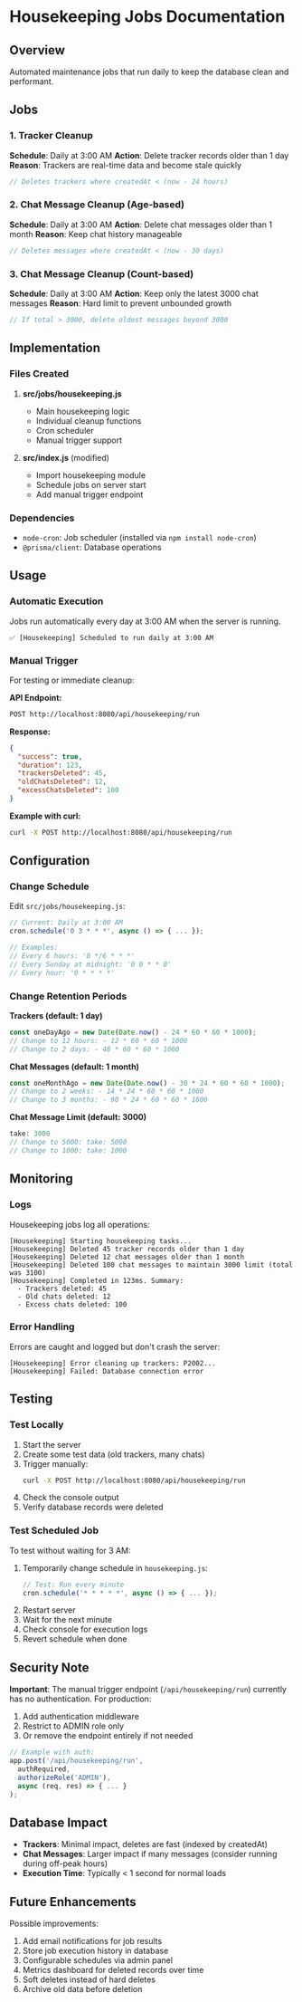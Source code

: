 # Housekeeping Jobs Documentation

## Overview

Automated maintenance jobs that run daily to keep the database clean and performant.

## Jobs

### 1. Tracker Cleanup
**Schedule**: Daily at 3:00 AM
**Action**: Delete tracker records older than 1 day
**Reason**: Trackers are real-time data and become stale quickly

```javascript
// Deletes trackers where createdAt < (now - 24 hours)
```

### 2. Chat Message Cleanup (Age-based)
**Schedule**: Daily at 3:00 AM
**Action**: Delete chat messages older than 1 month
**Reason**: Keep chat history manageable

```javascript
// Deletes messages where createdAt < (now - 30 days)
```

### 3. Chat Message Cleanup (Count-based)
**Schedule**: Daily at 3:00 AM
**Action**: Keep only the latest 3000 chat messages
**Reason**: Hard limit to prevent unbounded growth

```javascript
// If total > 3000, delete oldest messages beyond 3000
```

## Implementation

### Files Created

1. **src/jobs/housekeeping.js**
   - Main housekeeping logic
   - Individual cleanup functions
   - Cron scheduler
   - Manual trigger support

2. **src/index.js** (modified)
   - Import housekeeping module
   - Schedule jobs on server start
   - Add manual trigger endpoint

### Dependencies

- `node-cron`: Job scheduler (installed via `npm install node-cron`)
- `@prisma/client`: Database operations

## Usage

### Automatic Execution

Jobs run automatically every day at 3:00 AM when the server is running.

```
✅ [Housekeeping] Scheduled to run daily at 3:00 AM
```

### Manual Trigger

For testing or immediate cleanup:

**API Endpoint:**
```bash
POST http://localhost:8080/api/housekeeping/run
```

**Response:**
```json
{
  "success": true,
  "duration": 123,
  "trackersDeleted": 45,
  "oldChatsDeleted": 12,
  "excessChatsDeleted": 100
}
```

**Example with curl:**
```bash
curl -X POST http://localhost:8080/api/housekeeping/run
```

## Configuration

### Change Schedule

Edit `src/jobs/housekeeping.js`:

```javascript
// Current: Daily at 3:00 AM
cron.schedule('0 3 * * *', async () => { ... });

// Examples:
// Every 6 hours: '0 */6 * * *'
// Every Sunday at midnight: '0 0 * * 0'
// Every hour: '0 * * * *'
```

### Change Retention Periods

**Trackers (default: 1 day)**
```javascript
const oneDayAgo = new Date(Date.now() - 24 * 60 * 60 * 1000);
// Change to 12 hours: - 12 * 60 * 60 * 1000
// Change to 2 days: - 48 * 60 * 60 * 1000
```

**Chat Messages (default: 1 month)**
```javascript
const oneMonthAgo = new Date(Date.now() - 30 * 24 * 60 * 60 * 1000);
// Change to 2 weeks: - 14 * 24 * 60 * 60 * 1000
// Change to 3 months: - 90 * 24 * 60 * 60 * 1000
```

**Chat Message Limit (default: 3000)**
```javascript
take: 3000
// Change to 5000: take: 5000
// Change to 1000: take: 1000
```

## Monitoring

### Logs

Housekeeping jobs log all operations:

```
[Housekeeping] Starting housekeeping tasks...
[Housekeeping] Deleted 45 tracker records older than 1 day
[Housekeeping] Deleted 12 chat messages older than 1 month
[Housekeeping] Deleted 100 chat messages to maintain 3000 limit (total was 3100)
[Housekeeping] Completed in 123ms. Summary:
  - Trackers deleted: 45
  - Old chats deleted: 12
  - Excess chats deleted: 100
```

### Error Handling

Errors are caught and logged but don't crash the server:

```
[Housekeeping] Error cleaning up trackers: P2002...
[Housekeeping] Failed: Database connection error
```

## Testing

### Test Locally

1. Start the server
2. Create some test data (old trackers, many chats)
3. Trigger manually:
   ```bash
   curl -X POST http://localhost:8080/api/housekeeping/run
   ```
4. Check the console output
5. Verify database records were deleted

### Test Scheduled Job

To test without waiting for 3 AM:

1. Temporarily change schedule in `housekeeping.js`:
   ```javascript
   // Test: Run every minute
   cron.schedule('* * * * *', async () => { ... });
   ```
2. Restart server
3. Wait for the next minute
4. Check console for execution logs
5. Revert schedule when done

## Security Note

**Important**: The manual trigger endpoint (`/api/housekeeping/run`) currently has no authentication. For production:

1. Add authentication middleware
2. Restrict to ADMIN role only
3. Or remove the endpoint entirely if not needed

```javascript
// Example with auth:
app.post('/api/housekeeping/run',
  authRequired,
  authorizeRole('ADMIN'),
  async (req, res) => { ... }
);
```

## Database Impact

- **Trackers**: Minimal impact, deletes are fast (indexed by createdAt)
- **Chat Messages**: Larger impact if many messages (consider running during off-peak hours)
- **Execution Time**: Typically < 1 second for normal loads

## Future Enhancements

Possible improvements:

1. Add email notifications for job results
2. Store job execution history in database
3. Configurable schedules via admin panel
4. Metrics dashboard for deleted records over time
5. Soft deletes instead of hard deletes
6. Archive old data before deletion
